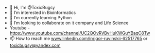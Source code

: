 - 👋 Hi, I’m @ToxicBugsy
- 👀 I’m interested in Bioinformatics
- 🌱 I’m currently learning Python
- 💞️ I’m looking to collaborate on  it company and Life Science
- Youtube - https://www.youtube.com/channel/UC2QOvRVBvHuKWGuYBaqC8Tw
- 📫 How to reach me www.linkedin.com/in/igor-ruvinskii-62517765 or toxicbugsy@yandex.com

<!---
p1pk4/p1pk4 is a ✨ special ✨ repository because its `README.md` (this file) appears on your GitHub profile.
You can click the Preview link to take a look at your changes.
--->
